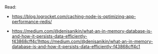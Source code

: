  Read: 
 - https://blog.logrocket.com/caching-node-js-optimizing-app-performance-redis/

 - https://medium.com/@denisanikin/what-an-in-memory-database-is-and-how-it-persists-data-efficiently-f43868cff4c1https://medium.com/@denisanikin/what-an-in-memory-database-is-and-how-it-persists-data-efficiently-f43868cff4c1